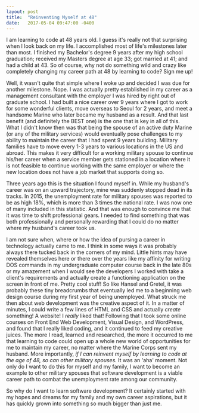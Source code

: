```yaml
---
layout: post
title:  "Reinventing Myself at 48"
date:   2017-05-04 09:47:00 -0400
---
```


I am learning to code at 48 years old. I guess it's really not that surprising when I look back on my life. I accomplished most of life's milestones later than most. I finished my Bachelor's degree 9 years after my high school graduation; received my Masters degree at age 33; got married at 41; and had a child at 43. So of course, why not do something wild and crazy like completely changing my career path at 48 by  learning to code? Sign me up! 

Well, it wasn't quite that simple where I woke up and decided I was due for another milestone. Nope. I was actually pretty established in my career as a management consultant with the employer I was hired by right out of graduate school. I had built a nice career over 9 years where I got to work for some wonderful clients, move overseas to Seoul for 2 years, and meet a handsome Marine who later became my husband as a result.  And that last benefit (and definitely the BEST one) is the one that is key in all of this. What I didn't know then was that being the spouse of an active duty Marine (or any of the military services) would eventually pose challenges to my ability to maintain the career that I had spent 9 years building. Military families have to move every 1-3 years to various locations in the US and abroad. This makes it very difficult for a working military spouse to continue his/her career when a service member gets stationed in a location where it is not feasible to continue working with the same employer or where the new location does not have a job market that supports doing so.

Three years ago this is the situation I found myself in. While my husband's career was on an upward trajectory, mine was suddenly stopped dead in its tracks. In 2015, the unemployment rate for military spouses was reported to be as high 18%, which is more than 3 times the national rate. I was now one of many included in this statistic. And that was enough to convince me that it was time to shift professional gears. I needed to find something that was both professionally and personally rewarding that I could do no matter where my husband's career took us.

I am not sure when, where or how the idea of pursing a career in technology actually came to me. I think in some ways it was probably always there tucked back in the corners of my mind. Little hints may have revealed themselves here or there over the years like my affinity for writing DOS commands in my undergraduate computer course back in the late 80s or my amazement when I would see the developers I worked with take a client's requirements and actually create a functioning application on the screen in front of me. Pretty cool stuff! So like Hansel and Gretel, it was probably these tiny breadcrumbs that eventually led me to a beginning web design course during my first year of being unemployed. What struck me then about web development was the creative aspect of it. In a matter of minutes, I could write a few lines of HTML and CSS and actually *create* something! A website! I *really* liked that! Following that I took some online courses on Front End Web Development, Visual Design, and WordPress, and found that I really liked coding, and it continued to feed my creative juices. The more I read, learned and researched, the more it occurred to me that learning to code could open up a whole new world of opportunities for me to maintain my career, no matter where the Marine Corps sent my husband. More importantly, *if I can reinvent myself by learning to code at the age of 48, so can other military spouses.* It was an 'aha' moment. Not only do I want to do this for myself and my family, I want to become an example to other military spouses that software development is a viable career path to combat the unemployment rate among our community. 

So why do I want to learn software development? It certainly started with my hopes and dreams for my family and my own career aspirations, but it has quickly grown into something so much bigger than just me.
 
